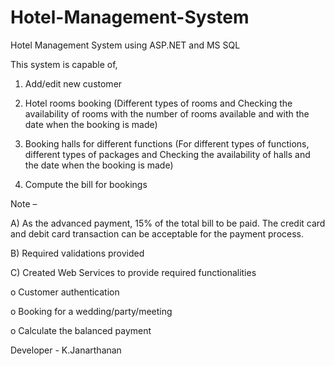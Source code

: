 # Hotel-Management-System
Hotel Management System using ASP.NET and MS SQL

This system is capable of,

1. Add/edit new customer

2. Hotel rooms booking (Different types of rooms and Checking the availability of rooms with the number of rooms 
available and with the date when the booking is made)

3. Booking halls for different functions (For different types of functions, different types of packages and Checking the 
availability of halls and the date when the booking is made)

4. Compute the bill for bookings

Note – 

A) As the advanced payment, 15% of the total bill to be paid. 
The credit card and debit card transaction can be acceptable for the payment process.

B) Required validations provided

C) Created Web Services to provide required functionalities

o Customer authentication

o Booking for a wedding/party/meeting

o Calculate the balanced payment

Developer - K.Janarthanan
